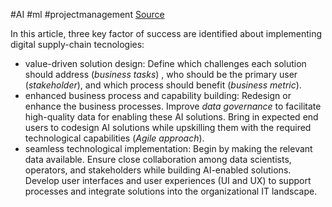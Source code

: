 #AI #ml #projectmanagement 
[Source](https://www.mckinsey.com/industries/metals-and-mining/our-insights/building-value-chain-resilience-with-ai?cid=other-soc--mka-mka-oth---&sid=7357637370&linkId=175915665)

In this article, three key factor of success are identified about implementing digital supply-chain tecnologies:
- value-driven solution design: Define which challenges each solution should address (*business tasks*) , who should be the primary user (*stakeholder*), and which process should benefit (*business metric*).
- enhanced business process and capability building: Redesign or enhance the business processes. Improve *data governance* to facilitate high-quality data for enabling these AI solutions. Bring in expected end users to codesign AI solutions while upskilling them with the required technological capabilities (*Agile approach*).
- seamless technological implementation: Begin by making the relevant data available. Ensure close collaboration among data scientists, operators, and stakeholders while building AI-enabled solutions. Develop user interfaces and user experiences (UI and UX) to support processes and integrate solutions into the organizational IT landscape.

